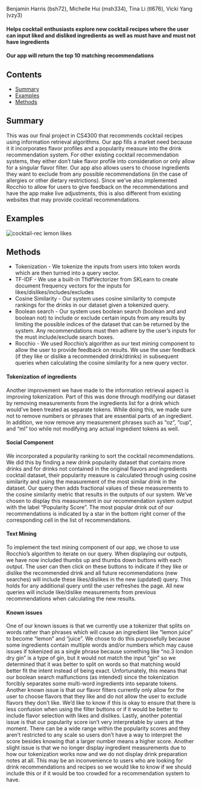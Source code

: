 Benjamin Harris (bsh72), Michelle Hui (msh334), Tina Li (tl676), Vicki Yang (vzy3)
#### Helps cocktail enthusiasts explore new cocktail recipes where the user can input liked and disliked ingredients as well as must have and must not have ingredients 
#### Our app will return the top 10 matching recommendations

## Contents

- [Summary](#summary)
- [Examples](#examples)
- [Methods](#methods)

## Summary
This was our final project in CS4300 that recommends cocktail recipes using information retrieval algorithms. Our app fills a market need because it it incorporates flavor profiles and a popularity measure into the drink recommendation system. For other existing cocktail recommendation systems, they either don’t take flavor profile into consideration or only allow for a singular flavor filter. Our app also allows users to choose ingredients they want to exclude from any possible recommendations (in the case of allergies or other dietary restrictions). Since we’ve also implemented Rocchio to allow for users to give feedback on the recommendations and have the app make live adjustments, this is also different from existing websites that may provide cocktail recommendations. 

## Examples

![cocktail-rec lemon likes](https://drive.google.com/file/d/1PZnJo8Mb2TiXtFjpQn5xhTCw4bsuUKHM/view?usp=sharing)

## Methods
 - Tokenization - We tokenize the inputs from users into token words which are then turned into a query vector.  
 - TF-IDF - We use a built-in TfidfVectorizer from SKLearn to create document frequency vectors for the inputs for likes/dislikes/includes/excludes
 - Cosine Similarity - Our system uses cosine similarity to compute rankings for the drinks in our dataset given a tokenized query. 
 - Boolean search - Our system uses boolean search (boolean and and boolean not) to include or exclude certain inputs from any results by limiting the possible indices of the dataset that can be returned by the system. Any recommendations must then adhere by the user’s inputs for the must include/exclude search boxes. 
 - Rocchio - We used Rocchio’s algorithm as our text mining component to allow the user to provide feedback on results. We use the user feedback (if they like or dislike a recommended drink/drinks) in subsequent queries when calculating the cosine similarity for a new query vector. 

#### Tokenization of ingredients
Another improvement we have made to the information retrieval aspect is improving tokenization. Part of this was done through modifying our dataset by removing measurements from the ingredients list for a drink which would’ve been treated as separate tokens. While doing this, we made sure not to remove numbers or phrases that are essential parts of an ingredient. In addition, we now remove any measurement phrases such as “oz”, “cup”, and “ml” too while not modifying any actual ingredient tokens as well. 

#### Social Component
We incorporated a popularity ranking to sort the cocktail recommendations. We did this by finding a new drink popularity dataset that contains more drinks and for drinks not contained in the original flavors and ingredients cocktail dataset, their popularity measure is calculated through using cosine similarity and using the measurement of the most similar drink in the dataset. Our query then adds fractional values of these measurements to the cosine similarity metric that results in the outputs of our system. We’ve chosen to display this measurement in our recommendation system output with the label “Popularity Score”. The most popular drink out of our recommendations is indicated by a star in the bottom right corner of the corresponding cell in the list of recommendations. 

#### Text Mining
To implement the text mining component of our app, we chose to use Rocchio’s algorithm to iterate on our query. When displaying our outputs, we have now included thumbs up and thumbs down buttons with each output. The user can then click on these buttons to indicate if they like or dislike the recommended drink and all future recommendations (new searches) will include these likes/dislikes in the new (updated) query. This holds for any additional query until the user refreshes the page. All new queries will include like/dislike measurements from previous recommendations when calculating the new results. 

#### Known issues
One of our known issues is that we currently use a tokenizer that splits on words rather than phrases which will cause an ingredient like “lemon juice” to become “lemon” and “juice”. We chose to do this purposefully because some ingredients contain multiple words and/or numbers which may cause issues if tokenized as a single phrase because something like “no.3 london dry gin” is a type of gin, but it would not match the input “gin” so we determined that it was better to split on words so that matching would better fit the intent instead of being exact. Unfortunately, this means that our boolean search malfunctions (as intended) since the tokenization forcibly separates some multi-word ingredients into separate tokens. Another known issue is that our flavor filters currently only allow for the user to choose flavors that they like and do not allow the user to exclude flavors they don’t like. We’d like to know if this is okay to ensure that there is less confusion when using the filter buttons or if it would be better to include flavor selection with likes and dislikes. Lastly, another potential issue is that our popularity score isn’t very interpretable by users at the moment. There can be a wide range within the popularity scores and they aren’t restricted to any scale so users don’t have a way to interpret the score besides knowing that a larger number means a higher score. Another slight issue is that we no longer display ingredient measurements due to how our tokenization works now and we do not display drink preparation notes at all. This may be an inconvenience to users who are looking for drink recommendations and recipes so we would like to know if we should include this or if it would be too crowded for a recommendation system to have. 


